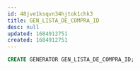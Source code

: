 ```yaml
---
id: 48jve1ksqvn34hjtok1chk3
title: GEN_LISTA_DE_COMPRA_ID
desc: null
updated: 1684912751
created: 1684912751
---
```



```sql
CREATE GENERATOR GEN_LISTA_DE_COMPRA_ID;
```
